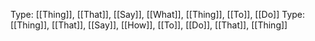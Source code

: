 Type: [[Thing]], [[That]], [[Say]], [[What]], [[Thing]], [[To]], [[Do]]
Type: [[Thing]], [[That]], [[Say]], [[How]], [[To]], [[Do]], [[That]], [[Thing]]